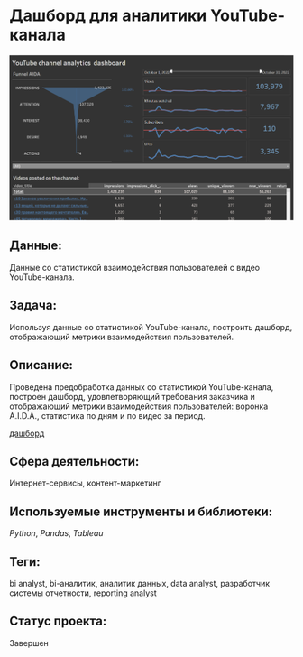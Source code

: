 # Дашборд для аналитики YouTube-канала

[![Дашборд для аналитики YouTube-канала](https://github.com/I-Prokofev/Analytical_projects/blob/main/YouTube_analytics/YouTube%20analytics%20dashboard.png)](https://public.tableau.com/app/profile/igor6948/viz/YouTube_analytics_pattern/Analyticsdashboard?publish=yes)

## Данные:

Данные со статистикой взаимодействия пользователей с видео YouTube-канала.

## Задача:

Используя данные со статистикой YouTube-канала, построить дашборд, отображающий метрики взаимодействия пользователей.

## Описание:

Проведена предобработка данных со статистикой YouTube-канала, построен дашборд, удовлетворяющий требования заказчика и отображающий метрики взаимодействия пользователей: воронка A.I.D.A., статистика по дням и по видео за период.

[дашборд](https://public.tableau.com/app/profile/igor6948/viz/YouTube_analytics_pattern/Analyticsdashboard?publish=yes)

## Сфера деятельности:

Интернет-сервисы, контент-маркетинг

## Используемые инструменты и библиотеки:

_Python_, _Pandas_, _Tableau_

## Теги:

bi analyst, bi-аналитик, аналитик данных, data analyst, разработчик системы отчетности, reporting analyst

## Статус проекта:

Завершен
